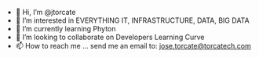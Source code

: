 - 👋 Hi, I’m @jtorcate
- 👀 I’m interested in EVERYTHING IT, INFRASTRUCTURE, DATA, BIG DATA
- 🌱 I’m currently learning Phyton
- 💞️ I’m looking to collaborate on Developers Learning Curve
- 📫 How to reach me ... send me an email to: jose.torcate@torcatech.com

<!---
jtorcate/jtorcate is a ✨ special ✨ repository because its `README.md` (this file) appears on your GitHub profile.
You can click the Preview link to take a look at your changes.
--->
